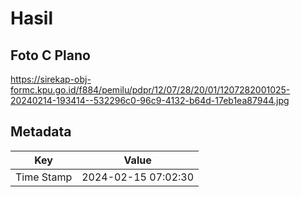 # Hasil

## Foto C Plano

https://sirekap-obj-formc.kpu.go.id/f884/pemilu/pdpr/12/07/28/20/01/1207282001025-20240214-193414--532296c0-96c9-4132-b64d-17eb1ea87944.jpg


## Metadata

| Key        | Value               |
| ---------- | ------------------- |
| Time Stamp | 2024-02-15 07:02:30 |



